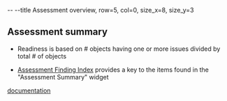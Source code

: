 -- --title Assessment overview, row=5, col=0, size_x=8, size_y=3

## Assessment summary

- Readiness is based on # objects having one or more issues divided by total # of objects

- [Assessment Finding Index](https://github.com/databrickslabs/ucx/blob/main/docs/assessment.md#assessment-finding-index) provides a key to the items found in the "Assessment Summary" widget


[documentation](https://github.com/databrickslabs/ucx/blob/main/docs/assessment.md)
